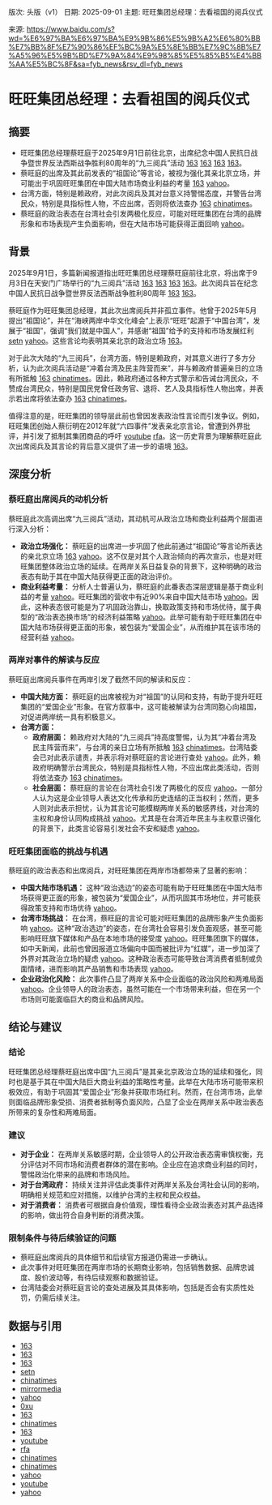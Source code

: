 版次: 头版（v1）
日期: 2025-09-01
主题: 旺旺集团总经理：去看祖国的阅兵仪式

来源: https://www.baidu.com/s?wd=%E6%97%BA%E6%97%BA%E9%9B%86%E5%9B%A2%E6%80%BB%E7%BB%8F%E7%90%86%EF%BC%9A%E5%8E%BB%E7%9C%8B%E7%A5%96%E5%9B%BD%E7%9A%84%E9%98%85%E5%85%B5%E4%BB%AA%E5%BC%8F&sa=fyb_news&rsv_dl=fyb_news

# 旺旺集团总经理：去看祖国的阅兵仪式

## 摘要
*   旺旺集团总经理蔡旺庭于2025年9月1日前往北京，出席纪念中国人民抗日战争暨世界反法西斯战争胜利80周年的“九三阅兵”活动 [163](https://vertexaisearch.cloud.google.com/grounding-api-redirect/AUZIYQGe7G3_nZvcf4iUJgzcc6T9MvTMYDZbEbBnN08w4G5l8bSDYdFeleHwM0P5lyTYSUltvZhHeszg9vLgP-orTko8rBVjiKchl-tKFi4RZTUMnoSW4xBsErtCITtiKZhK6WL78RBvqQoMjqD3phNd72g09iI32skwx7oZKA==) [163](https://vertexaisearch.cloud.google.com/grounding-api-redirect/AUZIYQF8m4ZNUkfQI6ojgmjOrJ5DpbC9eGPyfzftJOUh26pgeQK4954h18hQsOI8PVJ5l_aCfRnVyXncuIL15FfG4VpoFqi6OKQ3i7uQpEvONvfQHBiHJWIPvQ7885FO3W7yaxKZnz2pYsjKlbEY-v6JcZM616r39skzZhFPh-85_HRlywW6mWHvWxNUwbFbbaTOfa0=) [163](https://vertexaisearch.cloud.google.com/grounding-api-redirect/AUZIYQGouhlNi5isfWj3kEgf_QKYi04ZL4-_UhEumWBK2uv28-bXtfZWnNXHWL904tZYIe0RU5yM6EhBfN_xbjUe8t5bUXcV2sC96DRtpRdvvyWAR1eKgzrOL5MyDtH0-bPbmStSoos2rlTRYeO-MFpJAHRXoRhogxf2STksVMEeJsumIcc=) [163](https://vertexaisearch.cloud.google.com/grounding-api-redirect/AUZIYQEHD-MiEEdHztrpNNhDkR_0UEUS2zzXjQCqncCcqHvX_yvRmAnLeWPxpZw8u4O9zqeVyQH1bDIuCIea30IOCQ7VgRxGxaitlZVQc5WNpmmt4SQA9j6allpqxYUIRufG51NvDQeF0rL8CD01VFJ7_GpInwZ05BVvNKE6ZptXn2iZpRRNX9GNkuA13kwknZAV)。
*   蔡旺庭的出席及其此前发表的“祖国论”等言论，被视为强化其亲北京立场，并可能出于巩固旺旺集团在中国大陆市场商业利益的考量 [163](https://vertexaisearch.cloud.google.com/grounding-api-redirect/AUZIYQEHD-MiEEdHztrpNNhDkR_0UEUS2zzXjQCqncCcqHvX_yvRmAnLeWPxpZw8u4O9zqeVyQH1bDIuCIea30IOCQ7VgRxGxaitlZVQc5WNpmmt4SQA9j6allpqxYUIRufG51NvDQeF0rL8CD01VFJ7_GpInwZ05BVvNKE6ZptXn2iZpRRNX9GNkuA13kwknZAV) [yahoo](https://vertexaisearch.cloud.google.com/grounding-api-redirect/AUZIYQFp86hbqRhYOW-NYqls1BRQepxODO_0Sl9OnMaBR4Ba1i61bt9Lq9xPG6Hlw9I8KDolCgKaYY5vQ71pno5h0koyj3XXP4YDu-9QGT7ZxtYprCNCeYVeT8TzF75aoHhfV3msBDzFQZohOEMuk3I1eeK0soKp4UAPxRgCZdEU3q_9EAjKPo0JBv9Y-JSDG8W8SKO3R4DAmAs_tzLZp49c7ZXfNCUgtmr7oUDLJUjraELEqVTUMMZxj4KXdtlygYTgYZchH4IjO-aaf0-ZOyYu4FeHwfNdSiwGmRdpJ5pojjKtku4wyOkiCO5G5mLonnBffFx4xQM0ZdiQLKfEdY6cNKXy5t4OYVKQCqNswVlrkQ==)。
*   台湾方面，特别是赖政府，对此次阅兵及其对台意义持警惕态度，并警告台湾民众，特别是具指标性人物，不应出席，否则将依法查办 [163](https://vertexaisearch.cloud.google.com/grounding-api-redirect/AUZIYQEHD-MiEEdHztrpNNhDkR_0UEUS2zzXjQCqncCcqHvX_yvRmAnLeWPxpZw8u4O9zqeVyQH1bDIuCIea30IOCQ7VgRxGxaitlZVQc5WNpmmt4SQA9j6allpqxYUIRufG51NvDQeF0rL8CD01VFJ7_GpInwZ05BVvNKE6ZptXn2iZpRRNX9GNkuA13kwknZAV) [chinatimes](https://vertexaisearch.cloud.google.com/grounding-api-redirect/AUZIYQGGprVlYmdmLZQuZeFQtS-fvzVvRGttFKQywfIH3-nspdmzrAGxsGaa_PC7DR2UNrFImhBZILgcau33v_CtxGpi2P7IQ72MfMbDH5-R6yfz7meSl1_2i92l9pB3c91a9XJzXuXNxA==)。
*   蔡旺庭的政治表态在台湾社会引发两极化反应，可能对旺旺集团在台湾的品牌形象和市场表现产生负面影响，但在大陆市场可能获得正面回响 [yahoo](https://vertexaisearch.cloud.google.com/grounding-api-redirect/AUZIYQFp86hbqRhYOW-NYqls1BRQepxODO_0Sl9OnMaBR4Ba1i61bt9Lq9xPG6Hlw9I8KDolCgKaYY5vQ71pno5h0koyj3XXP4YDu-9QGT7ZxtYprCNCeYVeT8TzF75aoHhfV3msBDzFQZohOEMuk3I1eeK0soKp4UAPxRgCZdEU3q_9EAjKPo0JBv9Y-JSDG8W8SKO3R4DAmAs_tzLZp49c7ZXfNCUgtmr7oUDLJUjraELEqVTUMMZxj4KXdtlygYTgYZchH4IjO-aaf0-ZOyYu4FeHwfNdSiwGmRdpJ5pojjKtku4wyOkiCO5G5mLonnBffFx4xQM0ZdiQLKfEdY6cNKXy5t4OYVKQCqNswVlrkQ==)。

## 背景
2025年9月1日，多篇新闻报道指出旺旺集团总经理蔡旺庭前往北京，将出席于9月3日在天安门广场举行的“九三阅兵”活动 [163](https://vertexaisearch.cloud.google.com/grounding-api-redirect/AUZIYQGe7G3_nZvcf4iUJgzcc6T9MvTMYDZbEbBnN08w4G5l8bSDYdFeleHwM0P5lyTYSUltvZhHeszg9vLgP-orTko8rBVjiKchl-tKFi4RZTUMnoSW4xBsErtCITtiKZhK6WL78RBvqQoMjqD3phNd72g09iI32skwx7oZKA==) [163](https://vertexaisearch.cloud.google.com/grounding-api-redirect/AUZIYQF8m4ZNUkfQI6ojgmjOrJ5DpbC9eGPyfzftJOUh26pgeQK4954h18hQsOI8PVJ5l_aCfRnVyXncuIL15FfG4VpoFqi6OKQ3i7uQpEvONvfQHBiHJWIPvQ7885FO3W7yaxKZnz2pYsjKlbEY-v6JcZM616r39skzZhFPh-85_HRlywW6mWHvWxNUwbFbbaTOfa0=) [163](https://vertexaisearch.cloud.google.com/grounding-api-redirect/AUZIYQGouhlNi5isfWj3kEgf_QKYi04ZL4-_UhEumWBK2uv28-bXtfZWnNXHWL904tZYIe0RU5yM6EhBfN_xbjUe8t5bUXcV2sC96DRtpRdvvyWAR1eKgzrOL5MyDtH0-bPbmStSoos2rlTRYeO-MFpJAHRXoRhogxf2STksVMEeJsumIcc=) [163](https://vertexaisearch.cloud.google.com/grounding-api-redirect/AUZIYQEHD-MiEEdHztrpNNhDkR_0UEUS2zzXjQCqncCcqHvX_yvRmAnLeWPxpZw8u4O9zqeVyQH1bDIuCIea30IOCQ7VgRxGxaitlZVQc5WNpmmt4SQA9j6allpqxYUIRufG51NvDQeF0rL8CD01VFJ7_GpInwZ05BVvNKE6ZptXn2iZpRRNX9GNkuA13kwknZAV)。此次阅兵旨在纪念中国人民抗日战争暨世界反法西斯战争胜利80周年 [163](https://vertexaisearch.cloud.google.com/grounding-api-redirect/AUZIYQGe7G3_nZvcf4iUJgzcc6T9MvTMYDZbEbBnN08w4G5l8bSDYdFeleHwM0P5lyTYSUltvZhHeszg9vLgP-orTko8rBVjiKchl-tKFi4RZTUMnoSW4xBsErtCITtiKZhK6WL78RBvqQoMjqD3phNd72g09iI32skwx7oZKA==) [163](https://vertexaisearch.cloud.google.com/grounding-api-redirect/AUZIYQEHD-MiEEdHztrpNNhDkR_0UEUS2zzXjQCqncCcqHvX_yvRmAnLeWPxpZw8u4O9zqeVyQH1bDIuCIea30IOCQ7VgRxGxaitlZVQc5WNpmmt4SQA9j6allpqxYUIRufG51NvDQeF0rL8CD01VFJ7_GpInwZ05BVvNKE6ZptXn2iZpRRNX9GNkuA13kwknZAV)。

蔡旺庭作为旺旺集团总经理，其此次出席阅兵并非孤立事件。他曾于2025年5月提出“祖国论”，并在“海峡两岸中华文化峰会”上表示“旺旺”起源于“中国台湾”，发展于“祖国”，强调“我们就是中国人”，并感谢“祖国”给予的支持和市场发展红利 [setn](https://vertexaisearch.cloud.google.com/grounding-api-redirect/AUZIYQEZoPEmPp6U-25iUi-8n5QHV1DWjTwgis3hxYh4ol0yXA9TcdJRLRpCPeKCq-0RFTLM26tApBvbq8GfDD8phj_1AaF6wuE0Pe9sAWE89mJKGkTOz70QXCBqrA-V4aeR) [yahoo](https://vertexaisearch.cloud.google.com/grounding-api-redirect/AUZIYQFp86hbqRhYOW-NYqls1BRQepxODO_0Sl9OnMaBR4Ba1i61bt9Lq9xPG6Hlw9I8KDolCgKaYY5vQ71pno5h0koyj3XXP4YDu-9QGT7ZxtYprCNCeYVeT8TzF75aoHhfV3msBDzFQZohOEMuk3I1eeK0soKp4UAPxRgCZdEU3q_9EAjKPo0JBv9Y-JSDG8W8SKO3R4DAmAs_tzLZp49c7ZXfNCUgtmr7oUDLJUjraELEqVTUMMZxj4KXdtlygYTgYZchH4IjO-aaf0-ZOyYu4FeHwfNdSiwGmRdpJ5pojjKtku4wyOkiCO5G5mLonnBffFx4xQM0ZdiQLKfEdY6cNKXy5t4OYVKQCqNswVlrkQ==)。这些言论均表明其亲北京的政治立场 [163](https://vertexaisearch.cloud.google.com/grounding-api-redirect/AUZIYQEHD-MiEEdHztrpNNhDkR_0UEUS2zzXjQCqncCcqHvX_yvRmAnLeWPxpZw8u4O9zqeVyQH1bDIuCIea30IOCQ7VgRxGxaitlZVQc5WNpmmt4SQA9j6allpqxYUIRufG51NvDQeF0rL8CD01VFJ7_GpInwZ05BVvNKE6ZptXn2iZpRRNX9GNkuA13kwknZAV)。

对于此次大陆的“九三阅兵”，台湾方面，特别是赖政府，对其意义进行了多方分析，认为此次阅兵活动是“冲着台湾及民主阵营而来”，并与赖政府普遍亲日的立场有所抵触 [163](https://vertexaisearch.cloud.google.com/grounding-api-redirect/AUZIYQEHD-MiEEdHztrpNNhDkR_0UEUS2zzXjQCqncCcqHvX_yvRmAnLeWPxpZw8u4O9zqeVyQH1bDIuCIea30IOCQ7VgRxGxaitlZVQc5WNpmmt4SQA9j6allpqxYUIRufG51NvDQeF0rL8CD01VFJ7_GpInwZ05BVvNKE6ZptXn2iZpRRNX9GNkuA13kwknZAV) [chinatimes](https://vertexaisearch.cloud.google.com/grounding-api-redirect/AUZIYQGGprVlYmdmLZQuZeFQtS-fvzVvRGttFKQywfIH3-nspdmzrAGxsGaa_PC7DR2UNrFImhBZILgcau33v_CtxGpi2P7IQ72MfMbDH5-R6yfz7meSl1_2i92l9pB3c91a9XJzXuXNxA==)。因此，赖政府通过各种方式警示和告诫台湾民众，不赞成台湾民众，特别是国民党曾任政务官、退将、艺人及具指标性人物出席，并表示若出席将依法查办 [163](https://vertexaisearch.cloud.google.com/grounding-api-redirect/AUZIYQEHD-MiEEdHztrpNNhDkR_0UEUS2zzXjQCqncCcqHvX_yvRmAnLeWPxpZw8u4O9zqeVyQH1bDIuCIea30IOCQ7VgRxGxaitlZVQc5WNpmmt4SQA9j6allpqxYUIRufG51NvDQeF0rL8CD01VFJ7_GpInwZ05BVvNKE6ZptXn2iZpRRNX9GNkuA13kwknZAV) [chinatimes](https://vertexaisearch.cloud.google.com/grounding-api-redirect/AUZIYQGGprVlYmdmLZQuZeFQtS-fvzVvRGttFKQywfIH3-nspdmzrAGxsGaa_PC7DR2UNrFImhBZILgcau33v_CtxGpi2P7IQ72MfMbDH5-R6yfz7meSl1_2i92l9pB3c91a9XJzXuXNxA==)。

值得注意的是，旺旺集团的领导层此前也曾因发表政治性言论而引发争议。例如，旺旺集团创始人蔡衍明在2012年就“六四事件”发表亲北京言论，曾遭到外界批评，并引发了抵制其集团商品的呼吁 [youtube](https://vertexaisearch.cloud.google.com/grounding-api-redirect/AUZIYQHActtUpJ5wQkrqSm-8VmjdcOBdM6O5aHv5dw-7peO-JEVKbp8uwyIexV-W5ueUYB7DYaNfPOkZp085-_TuJkIF5jmcOKuqlQ0jxVO1h1dJ2rSeS0TNiPE8tMtbWWFUYTeLQLgvBm0=) [rfa](https://vertexaisearch.cloud.google.com/grounding-api-redirect/AUZIYQHS9571bzjv2Yb0ouuUM-5EVeEQRj18oCuIf42mdoFqa08fzqWPzgsJ1XQyZUIzoLFA6H1u38haAGbC_umKVwnkkJuZ1VNT-B5Oaxg-WPm2Bj-0Iz9_zaq7Wzkkc4o3HuyyQh5vp0Qlw10R_mMNqJDfI6aR0aEHYvfudiM=)。这一历史背景为理解蔡旺庭此次出席阅兵及其言论的背后意义提供了进一步的语境 [163](https://vertexaisearch.cloud.google.com/grounding-api-redirect/AUZIYQEHD-MiEEdHztrpNNhDkR_0UEUS2zzXjQCqncCcqHvX_yvRmAnLeWPxpZw8u4O9zqeVyQH1bDIuCIea30IOCQ7VgRxGxaitlZVQc5WNpmmt4SQA9j6allpqxYUIRufG51NvDQeF0rL8CD01VFJ7_GpInwZ05BVvNKE6ZptXn2iZpRRNX9GNkuA13kwknZAV)。

## 深度分析

### 蔡旺庭出席阅兵的动机分析
蔡旺庭此次高调出席“九三阅兵”活动，其动机可从政治立场和商业利益两个层面进行深入分析：

*   **政治立场强化：** 蔡旺庭的出席进一步巩固了他此前通过“祖国论”等言论所表达的亲北京立场 [163](https://vertexaisearch.cloud.google.com/grounding-api-redirect/AUZIYQEHD-MiEEdHztrpNNhDkR_0UEUS2zzXjQCqncCcqHvX_yvRmAnLeWPxpZw8u4O9zqeVyQH1bDIuCIea30IOCQ7VgRxGxaitlZVQc5WNpmmt4SQA9j6allpqxYUIRufG51NvDQeF0rL8CD01VFJ7_GpInwZ05BVvNKE6ZptXn2iZpRRNX9GNkuA13kwknZAV) [yahoo](https://vertexaisearch.cloud.google.com/grounding-api-redirect/AUZIYQFp86hbqRhYOW-NYqls1BRQepxODO_0Sl9OnMaBR4Ba1i61bt9Lq9xPG6Hlw9I8KDolCgKaYY5vQ71pno5h0koyj3XXP4YDu-9QGT7ZxtYprCNCeYVeT8TzF75aoHhfV3msBDzFQZohOEMuk3I1eeK0soKp4UAPxRgCZdEU3q_9EAjKPo0JBv9Y-JSDG8W8SKO3R4DAmAs_tzLZp49c7ZXfNCUgtmr7oUDLJUjraELEqVTUMMZxj4KXdtlygYTgYZchH4IjO-aaf0-ZOyYu4FeHwfNdSiwGmRdpJ5pojjKtku4wyOkiCO5G5mLonnBffFx4xQM0ZdiQLKfEdY6cNKXy5t4OYVKQCqNswVlrkQ==)。这不仅是对其个人政治倾向的再次宣示，也是对旺旺集团整体政治立场的延续。在两岸关系日益复杂的背景下，这种明确的政治表态有助于其在中国大陆获得更正面的政治评价。
*   **商业利益考量：** 分析人士普遍认为，蔡旺庭的此番表态深层逻辑是基于商业利益的考量 [yahoo](https://vertexaisearch.cloud.google.com/grounding-api-redirect/AUZIYQFp86hbqRhYOW-NYqls1BRQepxODO_0Sl9OnMaBR4Ba1i61bt9Lq9xPG6Hlw9I8KDolCgKaYY5vQ71pno5h0koyj3XXP4YDu-9QGT7ZxtYprCNCeYVeT8TzF75aoHhfV3msBDzFQZohOEMuk3I1eeK0soKp4UAPxRgCZdEU3q_9EAjKPo0JBv9Y-JSDG8W8SKO3R4DAmAs_tzLZp49c7ZXfNCUgtmr7oUDLJUjraELEqVTUMMZxj4KXdtlygYTgYZchH4IjO-aaf0-ZOyYu4FeHwfNdSiwGmRdpJ5pojjKtku4wyOkiCO5G5mLonnBffFx4xQM0ZdiQLKfEdY6cNKXy5t4OYVKQCqNswVlrkQ==)。旺旺集团的营收中有近90%来自中国大陆市场 [yahoo](https://vertexaisearch.cloud.google.com/grounding-api-redirect/AUZIYQFp86hbqRhYOW-NYqls1BRQepxODO_0Sl9OnMaBR4Ba1i61bt9Lq9xPG6Hlw9I8KDolCgKaYY5vQ71pno5h0koyj3XXP4YDu-9QGT7ZxtYprCNCeYVeT8TzF75aoHhfV3msBDzFQZohOEMuk3I1eeK0soKp4UAPxRgCZdEU3q_9EAjKPo0JBv9Y-JSDG8W8SKO3R4DAmAs_tzLZp49c7ZXfNCUgtmr7oUDLJUjraELEqVTUMMZxj4KXdtlygYTgYZchH4IjO-aaf0-ZOyYu4FeHwfNdSiwGmRdpJ5pojjKtku4wyOkiCO5G5mLonnBffFx4xQM0ZdiQLKfEdY6cNKXy5t4OYVKQCqNswVlrkQ==)。因此，这种表态很可能是为了巩固政治靠山，换取政策支持和市场优待，属于典型的“政治表态换市场”的经济利益策略 [yahoo](https://vertexaisearch.cloud.google.com/grounding-api-redirect/AUZIYQFp86hbqRhYOW-NYqls1BRQepxODO_0Sl9OnMaBR4Ba1i61bt9Lq9xPG6Hlw9I8KDolCgKaYY5vQ71pno5h0koyj3XXP4YDu-9QGT7ZxtYprCNCeYVeT8TzF75aoHhfV3msBDzFQZohOEMuk3I1eeK0soKp4UAPxRgCZdEU3q_9EAjKPo0JBv9Y-JSDG8W8SKO3R4DAmAs_tzLZp49c7ZXfNCUgtmr7oUDLJUjraELEqVTUMMZxj4KXdtlygYTgYZchH4IjO-aaf0-ZOyYu4FeHwfNdSiwGmRdpJ5pojjKtku4wyOkiCO5G5mLonnBffFx4xQM0ZdiQLKfEdY6cNKXy5t4OYVKQCqNswVlrkQ==)。此举可能有助于旺旺集团在中国大陆市场获得更正面的形象，被包装为“爱国企业”，从而维护其在该市场的经营利益 [yahoo](https://vertexaisearch.cloud.google.com/grounding-api-redirect/AUZIYQFp86hbqRhYOW-NYqls1BRQepxODO_0Sl9OnMaBR4Ba1i61bt9Lq9xPG6Hlw9I8KDolCgKaYY5vQ71pno5h0koyj3XXP4YDu-9QGT7ZxtYprCNCeYVeT8TzF75aoHhfV3msBDzFQZohOEMuk3I1eeK0soKp4UAPxRgCZdEU3q_9EAjKPo0JBv9Y-JSDG8W8SKO3R4DAmAs_tzLZp49c7ZXfNCUgtmr7oUDLJUjraELEqVTUMMZxj4KXdtlygYTgYZchH4IjO-aaf0-ZOyYu4FeHwfNdSiwGmRdpJ5pojjKtku4wyOkiCO5G5mLonnBffFx4xQM0ZdiQLKfEdY6cNKXy5t4OYVKQCqNswVlrkQ==)。

### 两岸对事件的解读与反应
蔡旺庭出席阅兵事件在两岸引发了截然不同的解读和反应：

*   **中国大陆方面：** 蔡旺庭的出席被视为对“祖国”的认同和支持，有助于提升旺旺集团的“爱国企业”形象。在官方叙事中，这可能被解读为台湾同胞心向祖国，对促进两岸统一具有积极意义。
*   **台湾方面：**
    *   **政府层面：** 赖政府对大陆的“九三阅兵”持高度警惕，认为其“冲着台湾及民主阵营而来”，与台湾的亲日立场有所抵触 [163](https://vertexaisearch.cloud.google.com/grounding-api-redirect/AUZIYQEHD-MiEEdHztrpNNhDkR_0UEUS2zzXjQCqncCcqHvX_yvRmAnLeWPxpZw8u4O9zqeVyQH1bDIuCIea30IOCQ7VgRxGxaitlZVQc5WNpmmt4SQA9j6allpqxYUIRufG51NvDQeF0rL8CD01VFJ7_GpInwZ05BVvNKE6ZptXn2iZpRRNX9GNkuA13kwknZAV) [chinatimes](https://vertexaisearch.cloud.google.com/grounding-api-redirect/AUZIYQGGprVlYmdmLZQuZeFQtS-fvzVvRGttFKQywfIH3-nspdmzrAGxsGaa_PC7DR2UNrFImhBZILgcau33v_CtxGpi2P7IQ72MfMbDH5-R6yfz7meSl1_2i92l9pB3c91a9XJzXuXNxA==)。台湾陆委会已对此表示谴责，并表示将对蔡旺庭的言论进行查处 [yahoo](https://vertexaisearch.cloud.google.com/grounding-api-redirect/AUZIYQFp86hbqRhYOW-NYqls1BRQepxODO_0Sl9OnMaBR4Ba1i61bt9Lq9xPG6Hlw9I8KDolCgKaYY5vQ71pno5h0koyj3XXP4YDu-9QGT7ZxtYprCNCeYVeT8TzF75aoHhfV3msBDzFQZohOEMuk3I1eeK0soKp4UAPxRgCZdEU3q_9EAjKPo0JBv9Y-JSDG8W8SKO3R4DAmAs_tzLZp49c7ZXfNCUgtmr7oUDLJUjraELEqVTUMMZxj4KXdtlygYTgYZchH4IjO-aaf0-ZOyYu4FeHwfNdSiwGmRdpJ5pojjKtku4wyOkiCO5G5mLonnBffFx4xQM0ZdiQLKfEdY6cNKXy5t4OYVKQCqNswVlrkQ==)。此外，赖政府明确警示台湾民众，特别是具指标性人物，不应出席此类活动，否则将依法查办 [163](https://vertexaisearch.cloud.google.com/grounding-api-redirect/AUZIYQEHD-MiEEdHztrpNNhDkR_0UEUS2zzXjQCqncCcqHvX_yvRmAnLeWPxpZw8u4O9zqeVyQH1bDIuCIea30IOCQ7VgRxGxaitlZVQc5WNpmmt4SQA9j6allpqxYUIRufG51NvDQeF0rL8CD01VFJ7_GpInwZ05BVvNKE6ZptXn2iZpRRNX9GNkuA13kwknZAV) [chinatimes](https://vertexaisearch.cloud.google.com/grounding-api-redirect/AUZIYQGGprVlYmdmLZQuZeFQtS-fvzVvRGttFKQywfIH3-nspdmzrAGxsGaa_PC7DR2UNrFImhBZILgcau33v_CtxGpi2P7IQ72MfMbDH5-R6yfz7meSl1_2i92l9pB3c91a9XJzXuXNxA==)。
    *   **社会层面：** 蔡旺庭的言论在台湾社会引发了两极化的反应 [yahoo](https://vertexaisearch.cloud.google.com/grounding-api-redirect/AUZIYQFp86hbqRhYOW-NYqls1BRQepxODO_0Sl9OnMaBR4Ba1i61bt9Lq9xPG6Hlw9I8KDolCgKaYY5vQ71pno5h0koyj3XXP4YDu-9QGT7ZxtYprCNCeYVeT8TzF75aoHhfV3msBDzFQZohOEMuk3I1eeK0soKp4UAPxRgCZdEU3q_9EAjKPo0JBv9Y-JSDG8W8SKO3R4DAmAs_tzLZp49c7ZXfNCUgtmr7oUDLJUjraELEqVTUMMZxj4KXdtlygYTgYZchH4IjO-aaf0-ZOyYu4FeHwfNdSiwGmRdpJ5pojjKtku4wyOkiCO5G5mLonnBffFx4xQM0ZdiQLKfEdY6cNKXy5t4OYVKQCqNswVlrkQ==)。一部分人认为这是企业领导人表达文化传承和历史连结的正当权利；然而，更多人则对此表示担忧，认为其言论可能模糊两岸关系的敏感界线，对台湾的主权和身份认同构成挑战 [yahoo](https://vertexaisearch.cloud.google.com/grounding-api-redirect/AUZIYQFp86hbqRhYOW-NYqls1BRQepxODO_0Sl9OnMaBR4Ba1i61bt9Lq9xPG6Hlw9I8KDolCgKaYY5vQ71pno5h0koyj3XXP4YDu-9QGT7ZxtYprCNCeYVeT8TzF75aoHhfV3msBDzFQZohOEMuk3I1eeK0soKp4UAPxRgCZdEU3q_9EAjKPo0JBv9Y-JSDG8W8SKO3R4DAmAs_tzLZp49c7ZXfNCUgtmr7oUDLJUjraELEqVTUMMZxj4KXdtlygYTgYZchH4IjO-aaf0-ZOyYu4FeHwfNdSiwGmRdpJ5pojjKtku4wyOkiCO5G5mLonnBffFx4xQM0ZdiQLKfEdY6cNKXy5t4OYVKQCqNswVlrkQ==)。尤其是在台湾近年民主与主权意识强化的背景下，此类言论容易引发社会不安和疑虑 [yahoo](https://vertexaisearch.cloud.google.com/grounding-api-redirect/AUZIYQFp86hbqRhYOW-NYqls1BRQepxODO_0Sl9OnMaBR4Ba1i61bt9Lq9xPG6Hlw9I8KDolCgKaYY5vQ71pno5h0koyj3XXP4YDu-9QGT7ZxtYprCNCeYVeT8TzF75aoHhfV3msBDzFQZohOEMuk3I1eeK0soKp4UAPxRgCZdEU3q_9EAjKPo0JBv9Y-JSDG8W8SKO3R4DAmAs_tzLZp49c7ZXfNCUgtmr7oUDLJUjraELEqVTUMMZxj4KXdtlygYTgYZchH4IjO-aaf0-ZOyYu4FeHwfNdSiwGmRdpJ5pojjKtku4wyOkiCO5G5mLonnBffFx4xQM0ZdiQLKfEdY6cNKXy5t4OYVKQCqNswVlrkQ==)。

### 旺旺集团面临的挑战与机遇
蔡旺庭的政治表态和出席阅兵，对旺旺集团在两岸市场都带来了显著的影响：

*   **中国大陆市场机遇：** 这种“政治选边”的姿态可能有助于旺旺集团在中国大陆市场获得更正面的形象，被包装为“爱国企业”，从而巩固其市场地位，并可能获得政策支持和市场优待 [yahoo](https://vertexaisearch.cloud.google.com/grounding-api-redirect/AUZIYQFp86hbqRhYOW-NYqls1BRQepxODO_0Sl9OnMaBR4Ba1i61bt9Lq9xPG6Hlw9I8KDolCgKaYY5vQ71pno5h0koyj3XXP4YDu-9QGT7ZxtYprCNCeYVeT8TzF75aoHhfV3msBDzFQZohOEMuk3I1eeK0soKp4UAPxRgCZdEU3q_9EAjKPo0JBv9Y-JSDG8W8SKO3R4DAmAs_tzLZp49c7ZXfNCUgtmr7oUDLJUjraELEqVTUMMZxj4KXdtlygYTgYZchH4IjO-aaf0-ZOyYu4FeHwfNdSiwGmRdpJ5pojjKtku4wyOkiCO5G5mLonnBffFx4xQM0ZdiQLKfEdY6cNKXy5t4OYVKQCqNswVlrkQ==)。
*   **台湾市场挑战：** 在台湾，蔡旺庭的言论可能对旺旺集团的品牌形象产生负面影响 [yahoo](https://vertexaisearch.cloud.google.com/grounding-api-redirect/AUZIYQFp86hbqRhYOW-NYqls1BRQepxODO_0Sl9OnMaBR4Ba1i61bt9Lq9xPG6Hlw9I8KDolCgKaYY5vQ71pno5h0koyj3XXP4YDu-9QGT7ZxtYprCNCeYVeT8TzF75aoHhfV3msBDzFQZohOEMuk3I1eeK0soKp4UAPxRgCZdEU3q_9EAjKPo0JBv9Y-JSDG8W8SKO3R4DAmAs_tzLZp49c7ZXfNCUgtmr7oUDLJUjraELEqVTUMMZxj4KXdtlygYTgYZchH4IjO-aaf0-ZOyYu4FeHwfNdSiwGmRdpJ5pojjKtku4wyOkiCO5G5mLonnBffFx4xQM0ZdiQLKfEdY6cNKXy5t4OYVKQCqNswVlrkQ==)。这种“政治选边”的姿态，在台湾社会容易引发负面观感，甚至可能影响旺旺旗下媒体和产品在本地市场的接受度 [yahoo](https://vertexaisearch.cloud.google.com/grounding-api-redirect/AUZIYQFp86hbqRhYOW-NYqls1BRQepxODO_0Sl9OnMaBR4Ba1i61bt9Lq9xPG6Hlw9I8KDolCgKaYY5vQ71pno5h0koyj3XXP4YDu-9QGT7ZxtYprCNCeYVeT8TzF75aoHhfV3msBDzFQZohOEMuk3I1eeK0soKp4UAPxRgCZdEU3q_9EAjKPo0JBv9Y-JSDG8W8SKO3R4DAmAs_tzLZp49c7ZXfNCUgtmr7oUDLJUjraELEqVTUMMZxj4KXdtlygYTgYZchH4IjO-aaf0-ZOyYu4FeHwfNdSiwGmRdpJ5pojjKtku4wyOkiCO5G5mLonnBffFx4xQM0ZdiQLKfEdY6cNKXy5t4OYVKQCqNswVlrkQ==)。旺旺集团旗下的媒体，如中天新闻，此前也曾因报道立场偏向中国而被批评为“红媒”，进一步加深了外界对其政治立场的疑虑 [yahoo](https://vertexaisearch.cloud.google.com/grounding-api-redirect/AUZIYQFp86hbqRhYOW-NYqls1BRQepxODO_0Sl9OnMaBR4Ba1i61bt9Lq9xPG6Hlw9I8KDolCgKaYY5vQ71pno5h0koyj3XXP4YDu-9QGT7ZxtYprCNCeYVeT8TzF75aoHhfV3msBDzFQZohOEMuk3I1eeK0soKp4UAPxRgCZdEU3q_9EAjKPo0JBv9Y-JSDG8W8SKO3R4DAmAs_tzLZp49c7ZXfNCUgtmr7oUDLJUjraELEqVTUMMZxj4KXdtlygYTgYZchH4IjO-aaf0-ZOyYu4FeHwfNdSiwGmRdpJ5pojjKtku4wyOkiCO5G5mLonnBffFx4xQM0ZdiQLKfEdY6cNKXy5t4OYVKQCqNswVlrkQ==)。这种政治表态可能导致台湾消费者抵制或负面情绪，进而影响其产品销售和市场表现 [yahoo](https://vertexaisearch.cloud.google.com/grounding-api-redirect/AUZIYQFp86hbqRhYOW-NYqls1BRQepxODO_0Sl9OnMaBR4Ba1i61bt9Lq9xPG6Hlw9I8KDolCgKaYY5vQ71pno5h0koyj3XXP4YDu-9QGT7ZxtYprCNCeYVeT8TzF75aoHhfV3msBDzFQZohOEMuk3I1eeK0soKp4UAPxRgCZdEU3q_9EAjKPo0JBv9Y-JSDG8W8SKO3R4DAmAs_tzLZp49c7ZXfNCUgtmr7oUDLJUjraELEqVTUMMZxj4KXdtlygYTgYZchH4IjO-aaf0-ZOyYu4FeHwfNdSiwGmRdpJ5pojjKtku4wyOkiCO5G5mLonnBffFx4xQM0ZdiQLKfEdY6cNKXy5t4OYVKQCqNswVlrkQ==)。
*   **企业政治化风险：** 此次事件凸显了两岸关系中企业面临的政治风险和两难局面 [yahoo](https://vertexaisearch.cloud.google.com/grounding-api-redirect/AUZIYQFp86hbqRhYOW-NYqls1BRQepxODO_0Sl9OnMaBR4Ba1i61bt9Lq9xPG6Hlw9I8KDolCgKaYY5vQ71pno5h0koyj3XXP4YDu-9QGT7ZxtYprCNCeYVeT8TzF75aoHhfV3msBDzFQZohOEMuk3I1eeK0soKp4UAPxRgCZdEU3q_9EAjKPo0JBv9Y-JSDG8W8SKO3R4DAmAs_tzLZp49c7ZXfNCUgtmr7oUDLJUjraELEqVTUMMZxj4KXdtlygYTgYZchH4IjO-aaf0-ZOyYu4FeHwfNdSiwGmRdpJ5pojjKtku4wyOkiCO5G5mLonnBffFx4xQM0ZdiQLKfEdY6cNKXy5t4OYVKQCqNswVlrkQ==)。企业领导人的政治表态，虽然可能在一个市场带来利益，但在另一个市场则可能面临巨大的商业和品牌风险。

## 结论与建议

### 结论
旺旺集团总经理蔡旺庭出席中国“九三阅兵”是其亲北京政治立场的延续和强化，同时也是基于其在中国大陆巨大商业利益的策略性考量。此举在大陆市场可能带来积极效应，有助于巩固其“爱国企业”形象并获取市场红利。然而，在台湾市场，此举则面临品牌形象受损、消费者抵制等负面风险，凸显了企业在两岸关系中政治表态所带来的复杂性和两难局面。

### 建议
*   **对于企业：** 在两岸关系敏感时期，企业领导人的公开政治表态需审慎权衡，充分评估对不同市场和消费者群体的潜在影响。企业应在追求商业利益的同时，警惕政治化带来的品牌和市场风险。
*   **对于台湾政府：** 持续关注并评估此类事件对两岸关系及台湾社会认同的影响，明确相关规范和应对措施，以维护台湾的主权和民众权益。
*   **对于消费者：** 消费者可根据自身价值观，理性看待企业政治表态对其产品选择的影响，做出符合自身判断的消费决策。

### 限制条件与待后续验证的问题
*   蔡旺庭出席阅兵的具体细节和后续官方报道仍需进一步确认。
*   此次事件对旺旺集团在两岸市场的长期商业影响，包括销售数据、品牌忠诚度、股价波动等，有待后续观察和数据验证。
*   台湾陆委会对蔡旺庭言论的查处进展及其具体影响，包括是否会有实质性处罚，仍需后续关注。

## 数据与引用
*   [163](https://vertexaisearch.cloud.google.com/grounding-api-redirect/AUZIYQGe7G3_nZvcf4iUJgzcc6T9MvTMYDZbEbBnN08w4G5l8bSDYdFeleHwM0P5lyTYSUltvZhHeszg9vLgP-orTko8rBVjiKchl-tKFi4RZTUMnoSW4xBsErtCITtiKZhK6WL78RBvqQoMjqD3phNd72g09iI32skwx7oZKA==)
*   [163](https://vertexaisearch.cloud.google.com/grounding-api-redirect/AUZIYQF8m4ZNUkfQI6ojgmjOrJ5DpbC9eGPyfzftJOUh26pgeQK4954h18hQsOI8PVJ5l_aCfRnVyXncuIL15FfG4VpoFqi6OKQ3i7uQpEvONvfQHBiHJWIPvQ7885FO3W7yaxKZnz2pYsjKlbEY-v6JcZM616r39skzZhFPh-85_HRlywW6mWHvWxNUwbFbbaTOfa0=)
*   [163](https://vertexaisearch.cloud.google.com/grounding-api-redirect/AUZIYQGouhlNi5isfWj3kEgf_QKYi04ZL4-_UhEumWBK2uv28-bXtfZWnNXHWL904tZYIe0RU5yM6EhBfN_xbjUe8t5bUXcV2sC96DRtpRdvvyWAR1eKgzrOL5MyDtH0-bPbmStSoos2rlTRYeO-MFpJAHRXoRhogxf2STksVMEeJsumIcc=)
*   [setn](https://vertexaisearch.cloud.google.com/grounding-api-redirect/AUZIYQEZoPEmPp6U-25iUi-8n5QHV1DWjTwgis3hxYh4ol0yXA9TcdJRLRpCPeKCq-0RFTLM26tApBvbq8GfDD8phj_1AaF6wuE0Pe9sAWE89mJKGkTOz70QXCBqrA-V4aeR)
*   [chinatimes](https://vertexaisearch.cloud.google.com/grounding-api-redirect/AUZIYQEfp7Ij2p5eUcC_CeFSzsXSlgWMZ_k-H1rKvqv4AVydj8O7lLCdSo7o7NCgjUA--Ekr6hRDT_OX308lhK4ZHolQS48evqTnTuVn7WbDEoOy_kWa0Bi4aQiKcoiCJAeEkGHbnJcRM5HFRe2uSFm7SLM=)
*   [mirrormedia](https://vertexaisearch.cloud.google.com/grounding-api-redirect/AUZIYQGqT8N7J_gMKk_sTmUJc5JM9Pnw5JCVsVRUhXrW8G9zMdMn8pwr0rm7DvhY-R325OKNb9FtjLBKTQjvzZ-sqMDTVDtEwaGzyCnbnfSghFETEHat9xqsnwxIuUUnotuzEzW6GKSgLkZqOZ4o)
*   [yahoo](https://vertexaisearch.cloud.google.com/grounding-api-redirect/AUZIYQH5HAyBOnciyQKvXZ2VDraW5XAAMk6t3rSUUuZTvvwu_Xq1cVXoRCm03-A5-MS9QmGt7AGyVBp5io4lYy60ZZvYF8RHjWmlWeX3_VmuiE7eHPdPt5-RfVPwLWz-8bi1lAMBo0SdvXedt25SGf3uQGJQGqh_PMum3beqeHfNTl6MFF05zhiovzttFqQSahfFWFRF0FgSAXVoeUeul1GdoNVXr8zR1cmiOX6d5HS-FJ58fXdQ5SupHqUCk5xWixtEhFQp6Clldp8Dudanoop-1EV_JvIJRjeknFvfoNmjZwuclpEjVI5i3j05wUkH2DTsmlLn9TMJsU8eIyx_RqIEExO33mwoS8Rlub1eTeXk_k5kHJR0bM206aGk2EYeAc9LAWFsZDNXd83cAj1EbHq9Z0Kiyg==)
*   [0xu](https://vertexaisearch.cloud.google.com/grounding-api-redirect/AUZIYQGRy_YSfsd-d7kkBIdRNie_ispxJHZt6yxfQhgxBWCqm9hyGvjrTiNug6r5DgK0fYRjS15SpvOgfV7eeQ8oYCHg5_8Ch1cfJ_AT-KjfZ6Pa5nB-hnHyjXyip4S29YNazDI62zbQTp8IzW7kQs_dyFu-92FivlLxSkRsjl3EFg==)
*   [163](https://vertexaisearch.cloud.google.com/grounding-api-redirect/AUZIYQEHD-MiEEdHztrpNNhDkR_0UEUS2zzXjQCqncCcqHvX_yvRmAnLeWPxpZw8u4O9zqeVyQH1bDIuCIea30IOCQ7VgRxGxaitlZVQc5WNpmmt4SQA9j6allpqxYUIRufG51NvDQeF0rL8CD01VFJ7_GpInwZ05BVvNKE6ZptXn2iZpRRNX9GNkuA13kwknZAV)
*   [chinatimes](https://vertexaisearch.cloud.google.com/grounding-api-redirect/AUZIYQGGprVlYmdmLZQuZeFQtS-fvzVvRGttFKQywfIH3-nspdmzrAGxsGaa_PC7DR2UNrFImhBZILgcau33v_CtxGpi2P7IQ72MfMbDH5-R6yfz7meSl1_2i92l9pB3c91a9XJzXuXNxA==)
*   [163](https://vertexaisearch.cloud.google.com/grounding-api-redirect/AUZIYQHpCgV4AVf5EDTN5iX0UWw0FIEqPJcA33qbr0bzrDl6MZCcbhVnVwBlymjjIEtWDNu3hY2nITdgznTq24W5ZG13BYAQf90Yhv8QaedaeA45qQ-E-dcLed9d_LfpIIYAdUjJSsADXy1nwGxCHrenUoJ9IPHTaNPny9Tkz-E_bvcym0tft61lrkc8pV61BmlS)
*   [youtube](https://vertexaisearch.cloud.google.com/grounding-api-redirect/AUZIYQHActtUpJ5wQkrqSm-8VmjdcOBdM6O5aHv5dw-7peO-JEVKbp8uwyIexV-W5ueUYB7DYaNfPOkZp085-_TuJkIF5jmcOKuqlQ0jxVO1h1dJ2rSeS0TNiPE8tMtbWWFUYTeLQLgvBm0=)
*   [rfa](https://vertexaisearch.cloud.google.com/grounding-api-redirect/AUZIYQHS9571bzjv2Yb0ouuUM-5EVeEQRj18oCuIf42mdoFqa08fzqWPzgsJ1XQyZUIzoLFA6H1u38haAGbC_umKVwnkkJuZ1VNT-B5Oaxg-WPm2Bj-0Iz9_zaq7Wzkkc4o3HuyyQh5vp0Qlw10R_mMNqJDfI6aR0aEHYvfudiM=)
*   [chinatimes](https://vertexaisearch.cloud.google.com/grounding-api-redirect/AUZIYQH4f86w9FopdiBLJ7dBwy3jgupMYRM86GxM5Xichrgk2fHALaqzNX5ebdyY6IX9qdy1IR_JxzxpyUfQR5ZchpajZWAlM4CcNylwKOXfjdchP8tR29ChONn1uvNkBvfAwJE-yqhgnX68fRT9lTrHMPL0tUBkb4GT2zpTh_8IoK5v3s0=)
*   [chinatimes](https://vertexaisearch.cloud.google.com/grounding-api-redirect/AUZIYQGbsYj1JQnK16GFs65elqCpyBieEGBcZkCh8FfyQxJDPbunIIvgCp--uv151aQH8O3VI46XPy_Ap0rQJMJkioauMGSQKPKZhH65QJ-EyORFHebhv-bpMYR5rYDuTu-_SN8At21liR48BRNauxiLF569wH-j)
*   [yahoo](https://vertexaisearch.cloud.google.com/grounding-api-redirect/AUZIYQFp86hbqRhYOW-NYqls1BRQepxODO_0Sl9OnMaBR4Ba1i61bt9Lq9xPG6Hlw9I8KDolCgKaYY5vQ71pno5h0koyj3XXP4YDu-9QGT7ZxtYprCNCeYVeT8TzF75aoHhfV3msBDzFQZohOEMuk3I1eeK0soKp4UAPxRgCZdEU3q_9EAjKPo0JBv9Y-JSDG8W8SKO3R4DAmAs_tzLZp49c7ZXfNCUgtmr7oUDLJUjraELEqVTUMMZxj4KXdtlygYTgYZchH4IjO-aaf0-ZOyYu4FeHwfNdSiwGmRdpJ5pojjKtku4wyOkiCO5G5mLonnBffFx4xQM0ZdiQLKfEdY6cNKXy5t4OYVKQCqNswVlrkQ==)
*   [youtube](https://vertexaisearch.cloud.google.com/grounding-api-redirect/AUZIYQHXKs47ivAs-RTIhWbPT_ZeV2LAFDrPZRGhRST93Xiz4OtjTes5v8TLLto2b5j2fTpt3WjLl67bsU_YpAu-oIYlb-aaYylxcz_jOJgYWourKPJztwWH5NWXxcgvbsLMS0Q5Du-waOs=)
*   [yahoo](https://vertexaisearch.cloud.google.com/grounding-api-redirect/AUZIYQFbbHNPwRAJ-Vzxvv5LqpdCgL-UCbIfG0wR5CjL3iTNbTw2HVTh6q_bBdIm55biOog2jUMCNLvGhH6F15JGDBn_9r-H2gH85EnBjYTCVb28HJZTZ26C0383aQ0ZGkfrA6poQiCWjRSo2MyzAiGuGLN44xrRwdo2L8a04oRgCCv6wQDPS-yq9J2xtAxFFCG7CAMPoADIzxFxPrmQq7kma5t-yIpXjd3dlH-94Ym11dSH-ersvqCl-QHqZM0Sly4cLzeksvVqVJnSARo3B5egyqwHBYxMuAHIYffRFliaZ_SiqQMoURuyeFdU5nor233lCUQkPmnLJk7Tz3FUtyhDqDBgOeB3vSpC94_US7zIKcCbNacRctCgr1l-gOAPCdZgbogveXGlNaIf11J2CcGMvBd21Fb509gK)